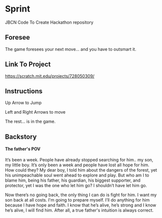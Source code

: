 # Sprint
JBCN Code To Create Hackathon repository 

## Foresee

The game foresees your next move... and you have to outsmart it.

## Link To Project 

https://scratch.mit.edu/projects/728050309/

## Instructions

Up Arrow to Jump

Left and Right Arrows to move

The rest... is in the game.

## Backstory

#### The father's POV

It’s been a week. People have already stopped searching for him.. my son, my little boy. It’s only been a week and people have lost all hope for him. How could they? My dear boy, I told him about the dangers of the forest, yet his unimpeachable soul went ahead to explore and play. But who am I to blame him, being his father, his guardian, his biggest supporter, and protector, yet I was the one who let him go? I shouldn’t have let him go. 

Now there’s no going back, the only thing I can do is fight for him. I want my son back at all costs. I'm going to prepare myself. I’ll do anything for him because I have hope and faith. I know that he’s alive, he’s strong and I know he’s alive, I will find him. After all, a true father's intuition is always correct.
